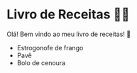 # Livro de Receitas :man_cook:

Olá! Bem vindo ao meu livro de receitas! :wave:

- Estrogonofe de frango
- Pavê
- Bolo de cenoura
